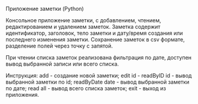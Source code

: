 Приложение заметки (Python)

Консольное приложение заметки, с добавлением, чтением, редактированием и удалением заметок. 
Заметка содержит идентификатор, заголовок, тело заметки и дату/время создания или последнего изменения заметки. 
Сохранение заметок в csv формате, разделение полей через точку с запятой.

При чтении списка заметок реализована фильтрация по дате, доступен вывод выбранной записи или всего списка.

Инструкция:
add - создание новой заметки;
edit id -
readByID id - вывод выбранной заметки по id;
readByDate date - вывод выбранной заметки по дате;
read all - вывод всего списка заметок;
exit - выход из приложения.